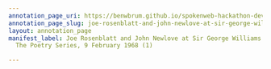 ```yaml
---
annotation_page_uri: https://benwbrum.github.io/spokenweb-hackathon-development/annotations/joe-rosenblatt-and-john-newlove-at-sir-george-williams-university-the-poetry-series-9-february-1968-1--canvas-1-roy-kiyooka.json
annotation_page_slug: joe-rosenblatt-and-john-newlove-at-sir-george-williams-university-the-poetry-series-9-february-1968-1--canvas-1-roy-kiyooka
layout: annotation_page
manifest_label: Joe Rosenblatt and John Newlove at Sir George Williams University,
  The Poetry Series, 9 February 1968 (1)

---
```

